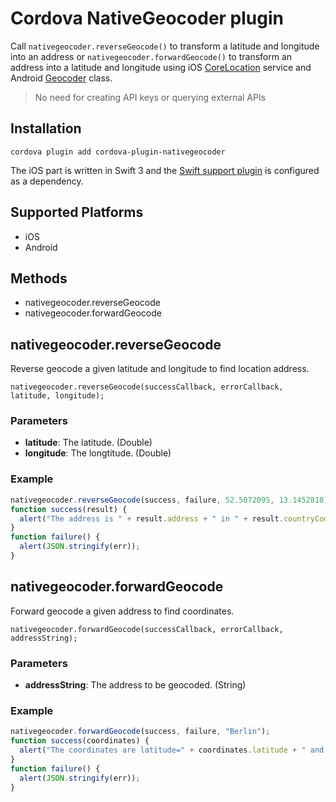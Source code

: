 # Cordova NativeGeocoder plugin

Call `nativegeocoder.reverseGeocode()` to transform a latitude and longitude into an address or `nativegeocoder.forwardGeocode()` to transform an address into a latitude and longitude using iOS [CoreLocation](https://developer.apple.com/library/ios/documentation/CoreLocation/Reference/CoreLocation_Framework/) service and Android [Geocoder](https://developer.android.com/reference/android/location/Geocoder.html) class.

> No need for creating API keys or querying external APIs

## Installation

```
cordova plugin add cordova-plugin-nativegeocoder
```
The iOS part is written in Swift 3 and the [Swift support plugin](https://github.com/akofman/cordova-plugin-add-swift-support) is configured as a dependency.

## Supported Platforms

- iOS
- Android

## Methods

- nativegeocoder.reverseGeocode
- nativegeocoder.forwardGeocode

## nativegeocoder.reverseGeocode

Reverse geocode a given latitude and longitude to find location address.

    nativegeocoder.reverseGeocode(successCallback, errorCallback, latitude, longitude);

### Parameters

- __latitude__: The latitude. (Double)
- __longitude__: The longtitude. (Double)

### Example

```js
nativegeocoder.reverseGeocode(success, failure, 52.5072095, 13.1452818);
function success(result) {
  alert("The address is " + result.address + " in " + result.countryCode);
}
function failure() {
  alert(JSON.stringify(err));
}
```

## nativegeocoder.forwardGeocode

Forward geocode a given address to find coordinates.

    nativegeocoder.forwardGeocode(successCallback, errorCallback, addressString);

### Parameters

- __addressString__: The address to be geocoded. (String)

### Example

```js
nativegeocoder.forwardGeocode(success, failure, "Berlin");
function success(coordinates) {
  alert("The coordinates are latitude=" + coordinates.latitude + " and longitude=" + coordinates.longitude);
}
function failure() {
  alert(JSON.stringify(err));
}
```